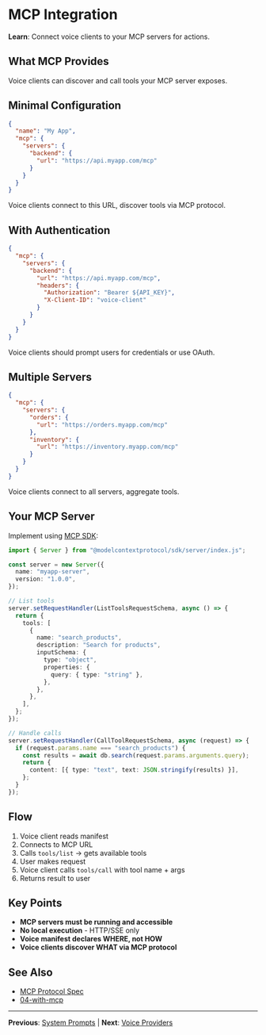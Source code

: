 # MCP Integration

**Learn**: Connect voice clients to your MCP servers for actions.

## What MCP Provides

Voice clients can discover and call tools your MCP server exposes.

## Minimal Configuration

```json
{
  "name": "My App",
  "mcp": {
    "servers": {
      "backend": {
        "url": "https://api.myapp.com/mcp"
      }
    }
  }
}
```

Voice clients connect to this URL, discover tools via MCP protocol.

## With Authentication

```json
{
  "mcp": {
    "servers": {
      "backend": {
        "url": "https://api.myapp.com/mcp",
        "headers": {
          "Authorization": "Bearer ${API_KEY}",
          "X-Client-ID": "voice-client"
        }
      }
    }
  }
}
```

Voice clients should prompt users for credentials or use OAuth.

## Multiple Servers

```json
{
  "mcp": {
    "servers": {
      "orders": {
        "url": "https://orders.myapp.com/mcp"
      },
      "inventory": {
        "url": "https://inventory.myapp.com/mcp"
      }
    }
  }
}
```

Voice clients connect to all servers, aggregate tools.

## Your MCP Server

Implement using [MCP SDK](https://modelcontextprotocol.io/):

```typescript
import { Server } from "@modelcontextprotocol/sdk/server/index.js";

const server = new Server({
  name: "myapp-server",
  version: "1.0.0",
});

// List tools
server.setRequestHandler(ListToolsRequestSchema, async () => {
  return {
    tools: [
      {
        name: "search_products",
        description: "Search for products",
        inputSchema: {
          type: "object",
          properties: {
            query: { type: "string" },
          },
        },
      },
    ],
  };
});

// Handle calls
server.setRequestHandler(CallToolRequestSchema, async (request) => {
  if (request.params.name === "search_products") {
    const results = await db.search(request.params.arguments.query);
    return {
      content: [{ type: "text", text: JSON.stringify(results) }],
    };
  }
});
```

## Flow

1. Voice client reads manifest
2. Connects to MCP URL
3. Calls `tools/list` → gets available tools
4. User makes request
5. Voice client calls `tools/call` with tool name + args
6. Returns result to user

## Key Points

- **MCP servers must be running and accessible**
- **No local execution** - HTTP/SSE only
- **Voice manifest declares WHERE, not HOW**
- **Voice clients discover WHAT via MCP protocol**

## See Also

- [MCP Protocol Spec](https://modelcontextprotocol.io/)
- [04-with-mcp](../examples/04-with-mcp/)

---

**Previous**: [System Prompts](./System%20Prompts.md) | **Next**: [Voice Providers](./Voice%20Providers.md)
